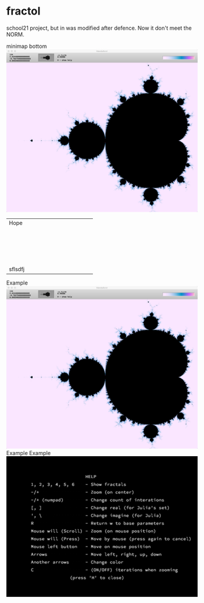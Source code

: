 # fractol
school21 project, but in was modified after defence. Now it don't meet the NORM.

<table cellpadding="0" cellspacing="0" width="100%" height="100%">
  <tr>
    <td width=200px>
     Hope
    </td>
    <td>
      <tr height=100px>
        minimap 
        bottom
      </tr>
      <tr>
         <img src = https://github.com/mdenyse-en/screenshots/blob/master/Fracto_main_window.png>
      </tr>
    </td>
    <td width=200px>
     sflsdfj
    </td>
  </tr>
</table>

Example      ![Program window](https://github.com/mdenyse-en/screenshots/blob/master/Fracto_main_window.png)  Example
Example  ![Hints: what you can use to manipulate the program](https://github.com/mdenyse-en/screenshots/blob/master/Fracto_hints.png)
